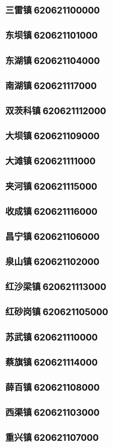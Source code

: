 # 三雷镇 620621100000
# 东坝镇 620621101000
# 东湖镇 620621104000
# 南湖镇 620621117000
# 双茨科镇 620621112000
# 大坝镇 620621109000
# 大滩镇 620621111000
# 夹河镇 620621115000
# 收成镇 620621116000
# 昌宁镇 620621106000
# 泉山镇 620621102000
# 红沙梁镇 620621113000
# 红砂岗镇 620621105000
# 苏武镇 620621110000
# 蔡旗镇 620621114000
# 薛百镇 620621108000
# 西渠镇 620621103000
# 重兴镇 620621107000
